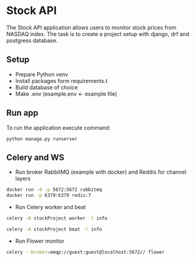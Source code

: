 # Stock API

The Stock API application allows users to monitor stock prices from NASDAQ index.
The task is to create a project setup with django, drf and postgress database.

## Setup

- Prepare Python venv
- Install packages form requirements.t
- Build database of choice
- Make .env (example.env <- example file)

## Run app

To run the application execute command:

```
python manage.py runserver
```

## Celery and WS

- Run broker RabbitMQ (example with docker) and Reddis for channel layers

```sh
docker run -d -p 5672:5672 rabbitmq
docker run -p 6379:6379 redis:7 
```

- Run Celery worker and beat

```sh
celery -A stockProject worker -l info
```

```sh
celery -A stockProject beat -l info
```

- Run Flower monitor

```sh
celery --broker=amqp://guest:guest@localhost:5672// flower
```